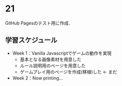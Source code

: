 # 21

GitHub Pagesのテスト用に作成．

## 学習スケジュール
- Week 1：Vanilla Javascriptでゲームの動作を実現
  - 基本となる画像素材を用意した
  - ルール説明用のページを用意した
  - ゲームプレイ用のページを作成(移植)した ← まだ
- Week 2：Now printing...
